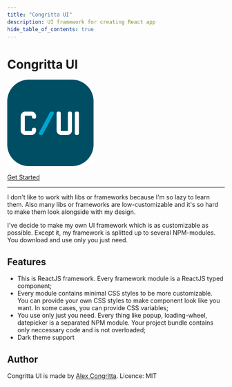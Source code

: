 ```yaml
---
title: "Congritta UI"
description: UI framework for creating React app
hide_table_of_contents: true
---
```


# Congritta UI

![](/img/logo.svg)

<a class="button button--primary" href="/docs/get-started">Get Started</a>

---

I don't like to work with libs or frameworks because I'm so lazy to learn them. Also many libs or frameworks are low-customizable and it's so hard to make
them look alongside with my design.

I've decide to make my own UI framework which is as customizable as possible. Except it, my framework is splitted up to several NPM-modules. You download and use only you just need.

## Features

* This is ReactJS framework. Every framework module is a ReactJS typed component;
* Every module contains minimal CSS styles to be more customizable. You can provide your own CSS styles to make component look like you want. In some cases, you can provide CSS variables;
* You use only just you need. Every thing like popup, loading-wheel, datepicker is a separated NPM module. Your project bundle contains only neccessary code and is not overloaded;
* Dark theme support

## Author

Congritta UI is made by [Alex Congritta](https://congritta.com). Licence: MIT
